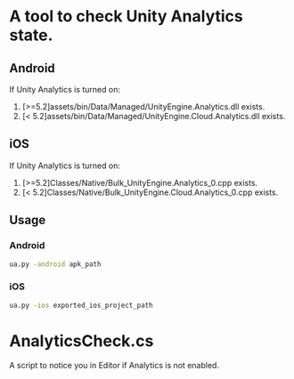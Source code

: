 # A tool to check Unity Analytics state.

## Android
If Unity Analytics is turned on:
1. [>=5.2]assets/bin/Data/Managed/UnityEngine.Analytics.dll exists.
2. [< 5.2]assets/bin/Data/Managed/UnityEngine.Cloud.Analytics.dll exists.


## iOS
If Unity Analytics is turned on:
1. [>=5.2]Classes/Native/Bulk_UnityEngine.Analytics_0.cpp exists.
2. [< 5.2]Classes/Native/Bulk_UnityEngine.Cloud.Analytics_0.cpp exists.

## Usage
### Android
```Bash
ua.py -android apk_path
```

### iOS
```Bash
ua.py -ios exported_ios_project_path
```

# AnalyticsCheck.cs
A script to notice you in Editor if Analytics is not enabled.

